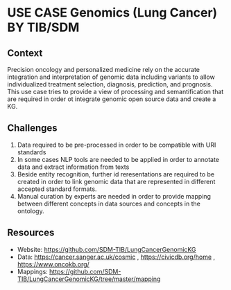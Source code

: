 # USE CASE Genomics (Lung Cancer) BY TIB/SDM

## Context

Precision oncology and personalized medicine rely on the accurate integration and interpretation of genomic data including variants to allow individualized treatment selection, diagnosis, prediction, and prognosis. This use case tries to provide a view of processing and semantification that are required in order ot integrate genomic open source data and create a KG. 

## Challenges

1. Data required to be pre-processed in order to be compatible with URI standards
2. In some cases NLP tools are needed to be applied in order to annotate data and extract information from texts
3. Beside entity recognition, further id reresentations are required to be created in order to link genomic data that are represented in different accepted standard formats. 
4. Manual curation by experts are needed in order to provide mapping between different concepts in data sources and concepts in the ontology.

## Resources

- Website: https://github.com/SDM-TIB/LungCancerGenomicKG
- Data: https://cancer.sanger.ac.uk/cosmic , https://civicdb.org/home , https://www.oncokb.org/
- Mappings: https://github.com/SDM-TIB/LungCancerGenomicKG/tree/master/mapping

